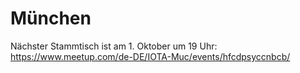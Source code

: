 # München

Nächster Stammtisch ist am 1. Oktober um 19 Uhr:
https://www.meetup.com/de-DE/IOTA-Muc/events/hfcdpsyccnbcb/
